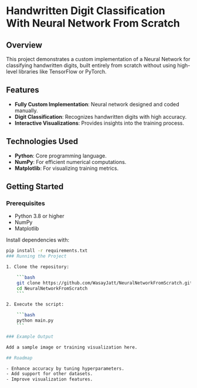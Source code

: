 # Handwritten Digit Classification With Neural Network From Scratch

## Overview

This project demonstrates a custom implementation of a Neural Network for classifying handwritten digits, built entirely from scratch without using high-level libraries like TensorFlow or PyTorch.

## Features

- **Fully Custom Implementation**: Neural network designed and coded manually.
- **Digit Classification**: Recognizes handwritten digits with high accuracy.
- **Interactive Visualizations**: Provides insights into the training process.

## Technologies Used

- **Python**: Core programming language.
- **NumPy**: For efficient numerical computations.
- **Matplotlib**: For visualizing training metrics.

## Getting Started

### Prerequisites

- Python 3.8 or higher
- NumPy
- Matplotlib

Install dependencies with:

```bash
pip install -r requirements.txt
### Running the Project

1. Clone the repository:

    ```bash
    git clone https://github.com/WasayJatt/NeuralNetworkFromScratch.git
    cd NeuralNetworkFromScratch
    ```

2. Execute the script:

    ```bash
    python main.py
    ```

### Example Output

Add a sample image or training visualization here.

## Roadmap

- Enhance accuracy by tuning hyperparameters.
- Add support for other datasets.
- Improve visualization features.
